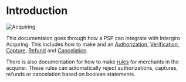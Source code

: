 # Introduction

<img :src="$withBase('/assets/img/merchant/acquiring/acquiring-splash.jpg')" alt="Acquiring">

This documentaion goes through how a PSP can integrate with Intergiro Acquring. This includes how to make and an [Authorization](./api.html#authorization), [Verification](./api.html#verification), [Capture](./api.html#capture), [Refund](./api.html#refund) and [Cancelation](./api.html#cancelization).

There is also documentation for how to make [rules](./rules.html#merchant-rules) for merchants in the acquirer. These rules can automatically reject authorizations, captures, refunds or cancelation based on boolean statements.




